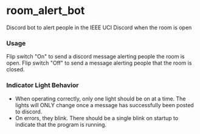 # room_alert_bot
Discord bot to alert people in the IEEE UCI Discord when the room is open

### Usage
Flip switch "On" to send a discord message alerting people the room is open. Flip switch "Off" to send a message alerting people that the room is closed. 


### Indicator Light Behavior
* When operating correctly, only one light should be on at a time. The lights will ONLY change once a message has successfully been posted to discord.
* On errors, they blink. There should be a single blink on startup to indicate that the program is running. 

